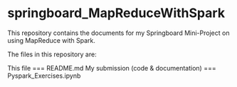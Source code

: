 # springboard_MapReduceWithSpark

This repository contains the documents for my Springboard Mini-Project on using MapReduce with Spark.

The files in this repository are:

This file === README.md
My submission (code & documentation) === Pyspark_Exercises.ipynb
